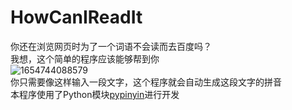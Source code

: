 # HowCanIReadIt
你还在浏览网页时为了一个词语不会读而去百度吗？<br>
我想，这个简单的程序应该能够帮到你<br>
![1654744088579](https://user-images.githubusercontent.com/85936935/172755819-3486cef0-e057-44d0-a50f-58fe0506efc3.png)<br>
你只需要像这样输入一段文字，这个程序就会自动生成这段文字的拼音<br>
本程序使用了Python模块[pypinyin](https://github.com/mozillazg/python-pinyin)进行开发
